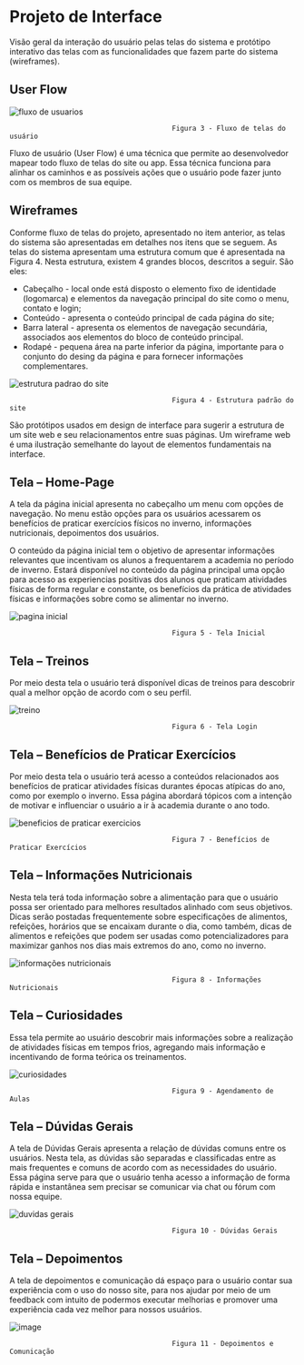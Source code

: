 
# Projeto de Interface



Visão geral da interação do usuário pelas telas do sistema e protótipo interativo das telas com as funcionalidades que fazem parte do sistema (wireframes).


## User Flow

![fluxo de usuarios](https://github.com/ICEI-PUC-Minas-PMV-ADS/pmv-ads-2022-1-e1-proj-web-t5-gymmatch/blob/1b34af8f5139f6340f99fadc71b8ad2693719274/docs/img/projetos%20de%20interface%20atualizados/fluxo%20de%20usuarios/fluxograma.png)

                                            Figura 3 - Fluxo de telas do usuário

Fluxo de usuário (User Flow) é uma técnica que permite ao desenvolvedor mapear todo fluxo de telas do site ou app. Essa técnica funciona para alinhar os caminhos e as possíveis ações que o usuário pode fazer junto com os membros de sua equipe.


## Wireframes

 Conforme fluxo de telas do projeto, apresentado no item anterior, as telas do sistema são apresentadas em detalhes nos itens que se seguem. As telas do sistema apresentam uma estrutura comum que é apresentada na Figura 4. Nesta estrutura, existem 4 grandes blocos, descritos a seguir. São eles:
-	Cabeçalho - local onde está disposto o elemento fixo de identidade (logomarca) e elementos da navegação principal do site como o menu, contato e login;
-	Conteúdo - apresenta o conteúdo principal de cada página do site;
-	Barra lateral - apresenta os elementos de navegação secundária, associados aos elementos do bloco de conteúdo principal.
-	Rodapé - pequena área na parte inferior da página, importante para o conjunto do desing da página e para fornecer informações complementares. 

![estrutura padrao do site](https://user-images.githubusercontent.com/103079348/164765745-d01a65fa-e5c8-402a-94fe-fb1438d28a33.png)

                                            Figura 4 - Estrutura padrão do site 

São protótipos usados em design de interface para sugerir a estrutura de um site web e seu relacionamentos entre suas páginas. Um wireframe web é uma ilustração semelhante do layout de elementos fundamentais na interface.
 
## Tela – Home-Page

 A tela da página inicial apresenta no cabeçalho um menu com opções de navegação. No menu estão opções para os usuários acessarem os benefícios de praticar exercícios físicos no inverno, informações nutricionais, depoimentos dos usuários.

O conteúdo da página inicial tem o objetivo de apresentar informações relevantes que incentivam os alunos a frequentarem a academia no período de inverno. 
Estará disponível no conteúdo da página principal uma opção para acesso as experiencias positivas dos alunos que praticam atividades físicas de forma regular e constante, os benefícios da prática de atividades físicas e informações sobre como se alimentar no inverno. 

 ![pagina inicial](https://user-images.githubusercontent.com/103079348/164765966-28e20aa6-a0b0-4e8b-99de-062dcf7f7eaf.png)
 
                                            Figura 5 - Tela Inicial 

## Tela – Treinos

Por meio desta tela o usuário terá disponível dicas de treinos para descobrir qual a melhor opção de acordo com o seu perfil.

![treino](https://github.com/ICEI-PUC-Minas-PMV-ADS/pmv-ads-2022-1-e1-proj-web-t5-gymmatch/blob/331ce3abfaba6aceff3d8643327f20fb72330db1/docs/img/projetos%20de%20interface%20atualizados/wireframes/treinos.png)

                                            Figura 6 - Tela Login 

## Tela – Benefícios de Praticar Exercícios

Por meio desta tela o usuário terá acesso a conteúdos relacionados aos benefícios de praticar atividades físicas durantes épocas atípicas do ano, como por exemplo o inverno. Essa página abordará tópicos com a intenção de motivar e influenciar o usuário a ir à academia durante o ano todo.

![beneficios de praticar exercicios](https://user-images.githubusercontent.com/103079348/164766326-c40804bf-ae3e-4add-82ac-f7ba2f94fb72.png)

                                            Figura 7 - Benefícios de Praticar Exercícios 

## Tela – Informações Nutricionais

Nesta tela terá toda informação sobre a alimentação para que o usuário possa ser orientado para melhores resultados alinhado com seus objetivos. Dicas serão postadas frequentemente sobre especificações de alimentos, refeições, horários que se encaixam durante o dia, como também, dicas de alimentos e refeições que podem ser usadas como potencializadores para maximizar ganhos nos dias mais extremos do ano, como no inverno. 

![informações nutricionais](https://user-images.githubusercontent.com/103079348/164766343-dd3d2ae6-064e-4f08-ad1d-50ef3107df97.png)

                                            Figura 8 - Informações Nutricionais 

## Tela – Curiosidades

Essa tela permite ao usuário descobrir mais informações sobre a realização de atividades físicas em tempos frios, agregando mais informação e incentivando de forma teórica os treinamentos.

![curiosidades](https://github.com/ICEI-PUC-Minas-PMV-ADS/pmv-ads-2022-1-e1-proj-web-t5-gymmatch/blob/331ce3abfaba6aceff3d8643327f20fb72330db1/docs/img/projetos%20de%20interface%20atualizados/wireframes/curiosidades.png)

                                            Figura 9 - Agendamento de Aulas

## Tela – Dúvidas Gerais

A tela de Dúvidas Gerais apresenta a relação de dúvidas comuns entre os usuários. Nesta tela, as dúvidas são separadas e classificadas entre as mais frequentes e comuns de acordo com as necessidades do usuário. Essa página serve para que o usuário tenha acesso a informação de forma rápida e instantânea sem precisar se comunicar via chat ou fórum com nossa equipe.  

![duvidas gerais](https://user-images.githubusercontent.com/103079348/164766850-0f5ea82c-4a74-4d50-acc7-99851add4933.png)

                                            Figura 10 - Dúvidas Gerais

## Tela – Depoimentos 

A tela de depoimentos e comunicação dá espaço para o usuário contar sua experiência com o uso do nosso site, para nos ajudar por meio de um feedback com intuito de podermos executar melhorias e promover uma experiência cada vez melhor para nossos usuários.

![image](https://github.com/ICEI-PUC-Minas-PMV-ADS/pmv-ads-2022-1-e1-proj-web-t5-gymmatch/blob/89e0d779cac8eef7070e2c81374b9470de96f9b9/docs/img/projetos%20de%20interface%20atualizados/wireframes/depoimentos.png)

                                            Figura 11 - Depoimentos e Comunicação

